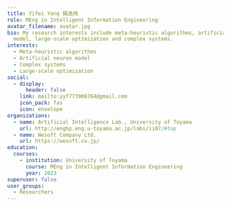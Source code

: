 ```yaml
---
title: Yifei Yang 楊逸飛
role: MEng in Intelligent Information Engineering
avatar_filename: avatar.jpg
bio: My research interests include meta-heuristic algorithms, artificial neuron
  model, large-scale optimization and complex systems.
interests:
  - Meta-heuristic algorithms
  - Artificial neuron model
  - Complex systems
  - Large-scale optimization
social:
  - display:
      header: false
    link: mailto:yyf773906764@gmail.com
    icon_pack: fas
    icon: envelope
organizations:
  - name: Artificial Intelligence Lab., University of Toyama
    url: http://enghp.eng.u-toyama.ac.jp/labs/ii07/#top
  - name: Wesoft Company Ltd.
    url: https://wesoft.co.jp/
education:
  courses:
    - institution: University of Toyama
      course: MEng in Intelligent Information Engineering
      year: 2023
superuser: false
user_groups:
  - Researchers
---
```

